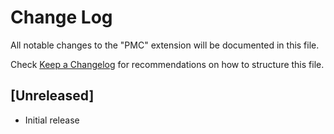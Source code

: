 # Change Log

All notable changes to the "PMC" extension will be documented in this file.

Check [Keep a Changelog](http://keepachangelog.com/) for recommendations on how to structure this file.

## [Unreleased]

- Initial release